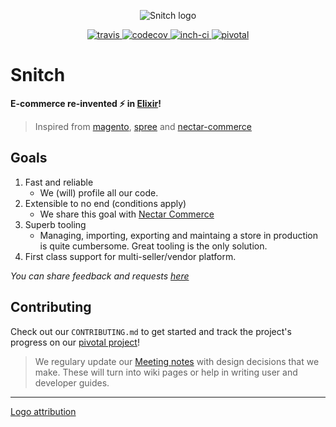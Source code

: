 <p align="center">
    <img alt="Snitch logo" title="Snitch Logo" src="http://getdrawings.com/image/golden-snitch-drawing-59.jpg">
</p>
<p align="center">
  <a href="https://travis-ci.org/aviabird/snitch">
    <img src="https://travis-ci.org/aviabird/snitch.svg?branch=develop" alt="travis" title="build-status"/>
  </a>
  <a href="https://codecov.io/gh/aviabird/snitch">
    <img src="https://codecov.io/gh/aviabird/snitch/branch/develop/graph/badge.svg" alt="codecov" title="coverage-status"/>
  </a>
  <a href="http://inch-ci.org/github/aviabird/snitch">
    <img src="http://inch-ci.org/github/aviabird/snitch.svg" alt="inch-ci" title="doc-status"/>
  </a>
  <a href="https://www.pivotaltracker.com/n/projects/2149807">
    <img src="http://res.cloudinary.com/zeus999/image/upload/c_limit,h_1041,w_1487/v1486457388/Yatrum%20Logo/pt-badge_ss3dyt.svg" alt="pivotal" title="project-tracker"/>
  </a>
</p>

# Snitch
**E-commerce re-invented :zap: in [Elixir][elixir]!**
> Inspired from [magento][magento], [spree][spree] and [nectar-commerce][nectar]

[magento]: https://github.com/magento/magento2
[spree]: https://github.com/spree/spree
[nectar]: https://github.com/vinsol/nectarcommerce

## Goals

1. Fast and reliable
   - We (will) profile all our code.
2. Extensible to no end (conditions apply)
   - We share this goal with [Nectar Commerce][nectar]
3. Superb tooling
   - Managing, importing, exporting and maintaing a store in production is quite
     cumbersome. Great tooling is the only solution.
4. First class support for multi-seller/vendor platform.

_You can share feedback and requests [here][feedback]_

## Contributing

Check out our `CONTRIBUTING.md` to get started and track the project's progress
on our [pivotal project][pivotal]!

> We regulary update our [Meeting notes][mom] with design decisions that we
> make. These will turn into wiki pages or help in writing user and developer
> guides.

[pivotal]: https://www.pivotaltracker.com/n/projects/2149807
[mom]: https://docs.google.com/document/d/15aNtYfPDKtdctC6KPLgW1BNN8I6EoBA-Q9KYqymt7gA/edit?usp=sharing
[elixir]: http://elixir-lang.org/
[feedback]: https://github.com/aviabird/snitch/issues/66

----

[Logo attribution](http://getdrawings.com/golden-snitch-drawing)




